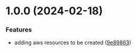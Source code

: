 # 1.0.0 (2024-02-18)


### Features

* adding aws resources to be created ([9e89863](https://github.com/mdrijwan/user-onboarding-api/commit/9e89863358de388371935f03386c1d43e8c41706))
